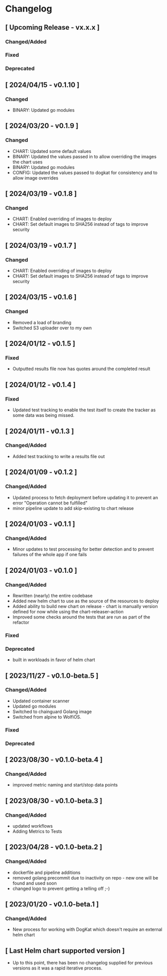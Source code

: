 # Changelog

## [ Upcoming Release - vx.x.x ]

### Changed/Added

### Fixed

### Deprecated

## [ 2024/04/15 - v0.1.10 ]

### Changed

* BINARY: Updated go modules

## [ 2024/03/20 - v0.1.9 ]

### Changed

* CHART: Updated some default values
* BINARY: Updated the values passed in to allow overriding the images the chart uses
* BINARY: Updated go modules
* CONFIG: Updated the values passed to dogkat for consistency and to allow image overrides

## [ 2024/03/19 - v0.1.8 ]

### Changed

* CHART: Enabled overriding of images to deploy
* CHART: Set default images to SHA256 instead of tags to improve security

## [ 2024/03/19 - v0.1.7 ]

### Changed

* CHART: Enabled overriding of images to deploy
* CHART: Set default images to SHA256 instead of tags to improve security

## [ 2024/03/15 - v0.1.6 ]

### Changed

* Removed a load of branding
* Switched S3 uploader over to my own

## [ 2024/01/12 - v0.1.5 ]

### Fixed

* Outputted results file now has quotes around the completed result

## [ 2024/01/12 - v0.1.4 ]

### Fixed

* Updated test tracking to enable the test itself to create the tracker as some data was being missed.

## [ 2024/01/11 - v0.1.3 ]

### Changed/Added

* Added test tracking to write a results file out

## [ 2024/01/09 - v0.1.2 ]

### Changed/Added

* Updated process to fetch deployment before updating it to prevent an error "Operation cannot be fulfilled"
* minor pipeline update to add skip-existing to chart release

## [ 2024/01/03 - v0.1.1 ]

### Changed/Added

* Minor updates to test processing for better detection and to prevent failures of the whole app if one fails

## [ 2024/01/03 - v0.1.0 ]

### Changed/Added

* Rewritten (nearly) the entire codebase
* Added new helm chart to use as the source of the resources to deploy
* Added ability to build new chart on release - chart is manually version defined for now while using the
  chart-releaser-action
* Improved some checks around the tests that are run as part of the refactor

### Fixed

### Deprecated

* built in workloads in favor of helm chart

## [ 2023/11/27 - v0.1.0-beta.5 ]

### Changed/Added

* Updated container scanner
* Updated go modules
* Switched to chainguard Golang image
* Switched from alpine to WolfiOS.

### Fixed

### Deprecated

## [ 2023/08/30 - v0.1.0-beta.4 ]

### Changed/Added

* improved metric naming and start/stop data points

## [ 2023/08/30 - v0.1.0-beta.3 ]

### Changed/Added

* updated workflows
* Adding Metrics to Tests

## [ 2023/04/28 - v0.1.0-beta.2 ]

### Changed/Added

* dockerfile and pipeline additions
* removed golang precommit due to inactivity on repo - new one will be found and used soon
* changed logo to prevent getting a telling off ;-)

## [ 2023/01/20 - v0.1.0-beta.1 ]

### Changed/Added

* New process for working with DogKat which doesn't require an external helm chart

## [ Last Helm chart supported version ]

* Up to this point, there has been no changelog supplied for previous versions as it was a rapid iterative process.
